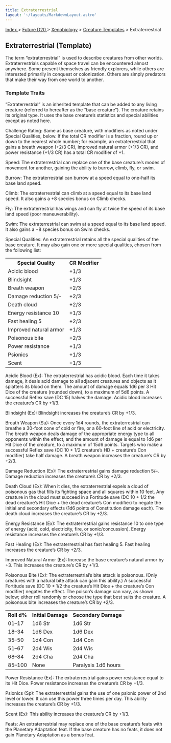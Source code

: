 ```yaml
---
title: Extraterrestrial
layout: '~/layouts/MarkdownLayout.astro'
---
```


[ Index ](/) > [ Future D20 ](/future.d20.srd) > [Xenobiology](/future.d20.srd/xenobiology) > [Creature Templates](/future.d20.srd/xenobiology/creature) > Extraterrestrial

## Extraterrestrial (Template)

The term “extraterrestrial” is used to describe creatures from other worlds.
Extraterrestrials capable of space travel can be encountered almost anywhere.
Some present themselves as friendly explorers, while others are interested
primarily in conquest or colonization. Others are simply predators that make
their way from one world to another.

### Template Traits

“Extraterrestrial” is an inherited template that can be added to any living
creature (referred to hereafter as the “base creature”). The creature retains
its original type. It uses the base creature’s statistics and special
abilities except as noted here.

Challenge Rating: Same as base creature, with modifiers as noted under Special
Qualities, below. If the total CR modifier is a fraction, round up or down to
the nearest whole number; for example, an extraterrestrial that gains a breath
weapon (+2/3 CR), improved natural armor (+1/3 CR), and power resistance (+1/3
CR) has a total CR modifier of +1.

Speed: The extraterrestrial can replace one of the base creature’s modes of
movement for another, gaining the ability to burrow, climb, fly, or swim.

Burrow: The extraterrestrial can burrow at a speed equal to one-half its base
land speed.

Climb: The extraterrestrial can climb at a speed equal to its base land speed.
It also gains a +8 species bonus on Climb checks.

Fly: The extraterrestrial has wings and can fly at twice the speed of its base
land speed (poor maneuverability).

Swim: The extraterrestrial can swim at a speed equal to its base land speed.
It also gains a +8 species bonus on Swim checks.

Special Qualities: An extraterrestrial retains all the special qualities of
the base creature. It may also gain one or more special qualities, chosen from
the following list:


<table> <tr><th>Special Quality</th><th>CR Modifier</th></tr> <tr><td>Acidic blood</td><td>+1/3</td></tr> <tr class="shaded"><td>Blindsight</td><td>+1/3</td></tr> <tr><td>Breath weapon</td><td>+2/3</td></tr> <tr class="shaded"><td>Damage reduction 5/–</td><td>+2/3</td></tr> <tr><td>Death cloud</td><td>+2/3</td></tr> <tr class="shaded"><td>Energy resistance 10</td><td>+1/3</td></tr> <tr><td>Fast healing 5</td><td>+2/3</td></tr> <tr class="shaded"><td>Improved natural armor</td><td>+1/3</td></tr> <tr><td>Poisonous bite</td><td>+2/3</td></tr> <tr class="shaded"><td>Power resistance</td><td>+1/3</td></tr> <tr><td>Psionics</td><td>+1/3</td></tr> <tr class="shaded"><td>Scent</td><td>+1/3</td></tr> </table>



Acidic Blood (Ex): The extraterrestrial has acidic blood. Each time it takes
damage, it deals acid damage to all adjacent creatures and objects as it
splatters its blood on them. The amount of damage equals 1d6 per 3 Hit Dice of
the creature (rounded down), to a maximum of 5d6 points. A successful Reflex
save (DC 15) halves the damage. Acidic blood increases the creature’s CR by
+1/3.

Blindsight (Ex): Blindsight increases the creature’s CR by +1/3.

Breath Weapon (Su): Once every 1d4 rounds, the extraterrestrial can breathe a
30-foot cone of cold or fire, or a 60-foot line of acid or electricity. The
breath weapon deals damage of the appropriate energy type to all opponents
within the effect, and the amount of damage is equal to 1d6 per Hit Dice of
the creature, to a maximum of 15d6 points. Targets who make a successful
Reflex save (DC 10 + 1/2 creature’s HD + creature’s Con modifier) take half
damage. A breath weapon increases the creature’s CR by +2/3.

Damage Reduction (Ex): The extraterrestrial gains damage reduction 5/–. Damage
reduction increases the creature’s CR by +2/3.

Death Cloud (Ex): When it dies, the extraterrestrial expels a cloud of
poisonous gas that fills its fighting space and all squares within 10 feet.
Any creature in the cloud must succeed in a Fortitude save (DC 10 + 1/2 the
dead creature’s Hit Dice + the dead creature’s Con modifier) to negate the
initial and secondary effects (1d6 points of Constitution damage each). The
death cloud increases the creature’s CR by +2/3.

Energy Resistance (Ex): The extraterrestrial gains resistance 10 to one type
of energy (acid, cold, electricity, fire, or sonic/concussion). Energy
resistance increases the creature’s CR by +1/3.

Fast Healing (Ex): The extraterrestrial has fast healing 5. Fast healing
increases the creature’s CR by +2/3.

Improved Natural Armor (Ex): Increase the base creature’s natural armor by +3.
This increases the creature’s CR by +1/3.

Poisonous Bite (Ex): The extraterrestrial’s bite attack is poisonous. (Only
creatures with a natural bite attack can gain this ability.) A successful
Fortitude save (DC 10 + 1/2 the creature’s Hit Dice + the creature’s Con
modifier) negates the effect. The poison’s damage can vary, as shown below;
either roll randomly or choose the type that best suits the creature. A
poisonous bite increases the creature’s CR by +2/3.


<table> <tr><th>Roll d%</th><th>Initial Damage</th><th>Secondary Damage</th></tr> <tr><td>01–17</td><td>1d6 Str</td><td>1d6 Str</td></tr> <tr class="shaded"><td>18–34</td><td>1d6 Dex</td><td>1d6 Dex</td></tr> <tr><td>35–50</td><td>1d4 Con</td><td>1d4 Con</td></tr> <tr class="shaded"><td>51–67</td><td>2d4 Wis</td><td>2d4 Wis</td></tr> <tr><td>68–84</td><td>2d4 Cha</td><td>2d4 Cha</td></tr> <tr class="shaded"><td>85–100</td><td>None</td><td>Paralysis 1d6 hours</td></tr> </table>



Power Resistance (Ex): The extraterrestrial gains power resistance equal to
its Hit Dice. Power resistance increases the creature’s CR by +1/3.

Psionics (Sp): The extraterrestrial gains the use of one psionic power of 2nd
level or lower. It can use this power three times per day. This ability
increases the creature’s CR by +1/3.

Scent (Ex): This ability increases the creature’s CR by +1/3.

Feats: An extraterrestrial may replace one of the base creature’s feats with
the Planetary Adaptation feat. If the base creature has no feats, it does not
gain Planetary Adaptation as a bonus feat.

